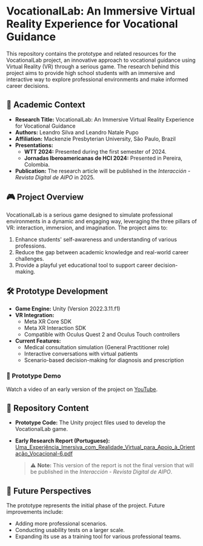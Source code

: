 # VocationalLab: An Immersive Virtual Reality Experience for Vocational Guidance

This repository contains the prototype and related resources for the VocationalLab project, an innovative approach to vocational guidance using Virtual Reality (VR) through a serious game. The research behind this project aims to provide high school students with an immersive and interactive way to explore professional environments and make informed career decisions.

## 📜 Academic Context

- **Research Title:** VocationalLab: An Immersive Virtual Reality Experience for Vocational Guidance
- **Authors:** Leandro Silva and Leandro Natale Pupo
- **Affiliation:** Mackenzie Presbyterian University, São Paulo, Brazil
- **Presentations:**
  - **WTT 2024:** Presented during the first semester of 2024.
  - **Jornadas Iberoamericanas de HCI 2024:** Presented in Pereira, Colombia.
- **Publication:** The research article will be published in the *Interacción - Revista Digital de AIPO* in 2025.

## 🎮 Project Overview

VocationalLab is a serious game designed to simulate professional environments in a dynamic and engaging way, leveraging the three pillars of VR: interaction, immersion, and imagination. The project aims to:

1. Enhance students' self-awareness and understanding of various professions.
2. Reduce the gap between academic knowledge and real-world career challenges.
3. Provide a playful yet educational tool to support career decision-making.

## 🛠️ Prototype Development

- **Game Engine:** Unity (Version 2022.3.11.f1)
- **VR Integration:** 
  - Meta XR Core SDK
  - Meta XR Interaction SDK
  - Compatible with Oculus Quest 2 and Oculus Touch controllers
- **Current Features:**
  - Medical consultation simulation (General Practitioner role)
  - Interactive conversations with virtual patients
  - Scenario-based decision-making for diagnosis and prescription

### 🎥 Prototype Demo

Watch a video of an early version of the project on [YouTube](https://youtu.be/u3qL5KimoOI).

## 📂 Repository Content

- **Prototype Code:** The Unity project files used to develop the VocationalLab game.
- **Early Research Report (Portuguese):** [Uma_Experiência_Imersiva_com_Realidade_Virtual_para_Apoio_à_Orientação_Vocacional-6.pdf](https://github.com/user-attachments/files/18203759/Uma_Experiencia_Imersiva_com_Realidade_Virtual_para_Apoio_a_Orientacao_Vocacional-6.pdf)

  > ⚠️ **Note:** This version of the report is not the final version that will be published in the *Interacción - Revista Digital de AIPO*.

## 🚀 Future Perspectives

The prototype represents the initial phase of the project. Future improvements include:
- Adding more professional scenarios.
- Conducting usability tests on a larger scale.
- Expanding its use as a training tool for various professional teams.
